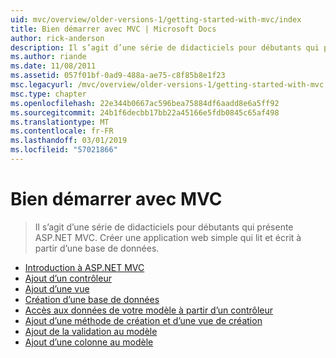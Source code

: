 ```yaml
---
uid: mvc/overview/older-versions-1/getting-started-with-mvc/index
title: Bien démarrer avec MVC | Microsoft Docs
author: rick-anderson
description: Il s’agit d’une série de didacticiels pour débutants qui présente ASP.NET MVC. Créer une application web simple qui lit et écrit à partir d’une base de données.
ms.author: riande
ms.date: 11/08/2011
ms.assetid: 057f01bf-0ad9-488a-ae75-c8f85b8e1f23
msc.legacyurl: /mvc/overview/older-versions-1/getting-started-with-mvc
msc.type: chapter
ms.openlocfilehash: 22e344b0667ac596bea75884df6aadd8e6a5ff92
ms.sourcegitcommit: 24b1f6decbb17bb22a45166e5fdb0845c65af498
ms.translationtype: MT
ms.contentlocale: fr-FR
ms.lasthandoff: 03/01/2019
ms.locfileid: "57021866"
---
```

<a name="getting-started-with-mvc"></a>Bien démarrer avec MVC
====================
> Il s’agit d’une série de didacticiels pour débutants qui présente ASP.NET MVC. Créer une application web simple qui lit et écrit à partir d’une base de données.


- [Introduction à ASP.NET MVC](getting-started-with-mvc-part1.md)
- [Ajout d’un contrôleur](getting-started-with-mvc-part2.md)
- [Ajout d’une vue](getting-started-with-mvc-part3.md)
- [Création d’une base de données](getting-started-with-mvc-part4.md)
- [Accès aux données de votre modèle à partir d’un contrôleur](getting-started-with-mvc-part5.md)
- [Ajout d’une méthode de création et d’une vue de création](getting-started-with-mvc-part6.md)
- [Ajout de la validation au modèle](getting-started-with-mvc-part7.md)
- [Ajout d’une colonne au modèle](getting-started-with-mvc-part8.md)
